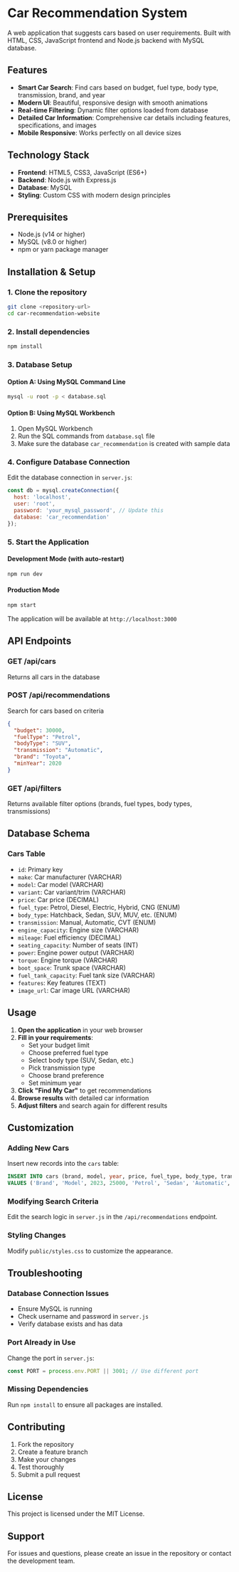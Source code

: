 # Car Recommendation System

A web application that suggests cars based on user requirements. Built with HTML, CSS, JavaScript frontend and Node.js backend with MySQL database.

## Features

- **Smart Car Search**: Find cars based on budget, fuel type, body type, transmission, brand, and year
- **Modern UI**: Beautiful, responsive design with smooth animations
- **Real-time Filtering**: Dynamic filter options loaded from database
- **Detailed Car Information**: Comprehensive car details including features, specifications, and images
- **Mobile Responsive**: Works perfectly on all device sizes

## Technology Stack

- **Frontend**: HTML5, CSS3, JavaScript (ES6+)
- **Backend**: Node.js with Express.js
- **Database**: MySQL
- **Styling**: Custom CSS with modern design principles

## Prerequisites

- Node.js (v14 or higher)
- MySQL (v8.0 or higher)
- npm or yarn package manager

## Installation & Setup

### 1. Clone the repository
```bash
git clone <repository-url>
cd car-recommendation-website
```

### 2. Install dependencies
```bash
npm install
```

### 3. Database Setup

#### Option A: Using MySQL Command Line
```bash
mysql -u root -p < database.sql
```

#### Option B: Using MySQL Workbench
1. Open MySQL Workbench
2. Run the SQL commands from `database.sql` file
3. Make sure the database `car_recommendation` is created with sample data

### 4. Configure Database Connection

Edit the database connection in `server.js`:
```javascript
const db = mysql.createConnection({
  host: 'localhost',
  user: 'root',
  password: 'your_mysql_password', // Update this
  database: 'car_recommendation'
});
```

### 5. Start the Application

#### Development Mode (with auto-restart)
```bash
npm run dev
```

#### Production Mode
```bash
npm start
```

The application will be available at `http://localhost:3000`

## API Endpoints

### GET /api/cars
Returns all cars in the database

### POST /api/recommendations
Search for cars based on criteria
```json
{
  "budget": 30000,
  "fuelType": "Petrol",
  "bodyType": "SUV",
  "transmission": "Automatic",
  "brand": "Toyota",
  "minYear": 2020
}
```

### GET /api/filters
Returns available filter options (brands, fuel types, body types, transmissions)

## Database Schema

### Cars Table
- `id`: Primary key
- `make`: Car manufacturer (VARCHAR)
- `model`: Car model (VARCHAR)
- `variant`: Car variant/trim (VARCHAR)
- `price`: Car price (DECIMAL)
- `fuel_type`: Petrol, Diesel, Electric, Hybrid, CNG (ENUM)
- `body_type`: Hatchback, Sedan, SUV, MUV, etc. (ENUM)
- `transmission`: Manual, Automatic, CVT (ENUM)
- `engine_capacity`: Engine size (VARCHAR)
- `mileage`: Fuel efficiency (DECIMAL)
- `seating_capacity`: Number of seats (INT)
- `power`: Engine power output (VARCHAR)
- `torque`: Engine torque (VARCHAR)
- `boot_space`: Trunk space (VARCHAR)
- `fuel_tank_capacity`: Fuel tank size (VARCHAR)
- `features`: Key features (TEXT)
- `image_url`: Car image URL (VARCHAR)

## Usage

1. **Open the application** in your web browser
2. **Fill in your requirements**:
   - Set your budget limit
   - Choose preferred fuel type
   - Select body type (SUV, Sedan, etc.)
   - Pick transmission type
   - Choose brand preference
   - Set minimum year
3. **Click "Find My Car"** to get recommendations
4. **Browse results** with detailed car information
5. **Adjust filters** and search again for different results

## Customization

### Adding New Cars
Insert new records into the `cars` table:
```sql
INSERT INTO cars (brand, model, year, price, fuel_type, body_type, transmission, engine_capacity, mileage, color, features, image_url) 
VALUES ('Brand', 'Model', 2023, 25000, 'Petrol', 'Sedan', 'Automatic', '2.0L', 25.0, 'White', 'Features', 'image_url');
```

### Modifying Search Criteria
Edit the search logic in `server.js` in the `/api/recommendations` endpoint.

### Styling Changes
Modify `public/styles.css` to customize the appearance.

## Troubleshooting

### Database Connection Issues
- Ensure MySQL is running
- Check username and password in `server.js`
- Verify database exists and has data

### Port Already in Use
Change the port in `server.js`:
```javascript
const PORT = process.env.PORT || 3001; // Use different port
```

### Missing Dependencies
Run `npm install` to ensure all packages are installed.

## Contributing

1. Fork the repository
2. Create a feature branch
3. Make your changes
4. Test thoroughly
5. Submit a pull request

## License

This project is licensed under the MIT License.

## Support

For issues and questions, please create an issue in the repository or contact the development team.
